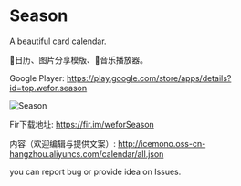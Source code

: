 # Season
A beautiful card calendar.

📅日历、图片分享模版、🎵音乐播放器。

Google Player: https://play.google.com/store/apps/details?id=top.wefor.season

![Season](http://icemono.oss-cn-hangzhou.aliyuncs.com/images/season-567.png)

Fir下载地址: https://fir.im/weforSeason

内容（欢迎编辑与提供文案）: http://icemono.oss-cn-hangzhou.aliyuncs.com/calendar/all.json

you can report bug or provide idea on Issues.
